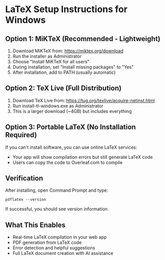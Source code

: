 # LaTeX Setup Instructions for Windows

## Option 1: MiKTeX (Recommended - Lightweight)
1. Download MiKTeX from: https://miktex.org/download
2. Run the installer as Administrator
3. Choose "Install MiKTeX for all users" 
4. During installation, set "Install missing packages" to "Yes"
5. After installation, add to PATH (usually automatic)

## Option 2: TeX Live (Full Distribution)
1. Download TeX Live from: https://tug.org/texlive/acquire-netinst.html
2. Run install-tl-windows.exe as Administrator
3. This is a larger download (~4GB) but includes everything

## Option 3: Portable LaTeX (No Installation Required)
If you can't install software, you can use online LaTeX services:
- Your app will show compilation errors but still generate LaTeX code
- Users can copy the code to Overleaf.com to compile

## Verification
After installing, open Command Prompt and type:
```
pdflatex --version
```

If successful, you should see version information.

## What This Enables
- Real-time LaTeX compilation in your web app
- PDF generation from LaTeX code  
- Error detection and helpful suggestions
- Full LaTeX document creation with AI assistance
